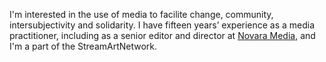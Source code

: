 I'm interested in the use of media to facilite change, community, intersubjectivity and solidarity. I have fifteen years’ experience as a media practitioner, including as a senior editor and director at [Novara Media](https://novaramedia.com), and I'm a part of the StreamArtNetwork.
